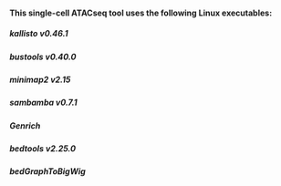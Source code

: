 #### This single-cell ATACseq tool uses the following Linux executables:
##### kallisto v0.46.1
##### bustools v0.40.0
##### minimap2 v2.15
##### sambamba v0.7.1
##### Genrich
##### bedtools v2.25.0
##### bedGraphToBigWig
